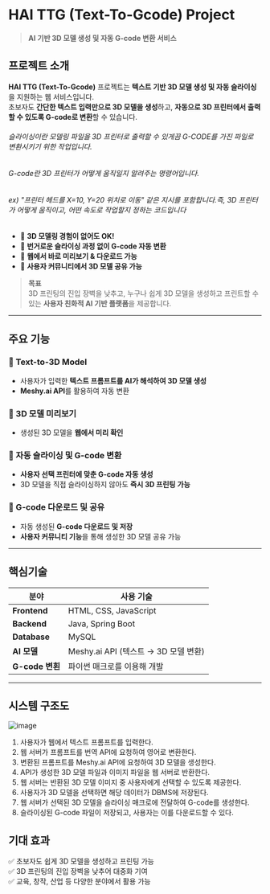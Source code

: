 # HAI TTG (Text-To-Gcode) Project  
> **AI 기반 3D 모델 생성 및 자동 G-code 변환 서비스**  

## 프로젝트 소개  
**HAI TTG (Text-To-Gcode)** 프로젝트는 **텍스트 기반 3D 모델 생성 및 자동 슬라이싱**을 지원하는 웹 서비스입니다.  
초보자도 **간단한 텍스트 입력만으로 3D 모델을 생성**하고, **자동으로 3D 프린터에서 출력할 수 있도록 G-code로 변환**할 수 있습니다.  

###### 슬라이싱이란 모델링 파일을 3D 프린터로 출력할 수 있게끔 G-CODE를 가진 파일로 변환시키기 위한 작업입니다.
###### G-code란 3D 프린터가 어떻게 움직일지 알려주는 명령어입니다.
###### ex) "프린터 헤드를 X=10, Y=20 위치로 이동" 같은 지시를 포함합니다.즉, 3D 프린터가 어떻게 움직이고, 어떤 속도로 작업할지 정하는 코드입니다

- 🔹 **3D 모델링 경험이 없어도 OK!**  
- 🔹 **번거로운 슬라이싱 과정 없이 G-code 자동 변환**  
- 🔹 **웹에서 바로 미리보기 & 다운로드 가능**  
- 🔹 **사용자 커뮤니티에서 3D 모델 공유 가능**  

> **목표**  
> 3D 프린팅의 진입 장벽을 낮추고, 누구나 쉽게 3D 모델을 생성하고 프린트할 수 있는 **사용자 친화적 AI 기반 플랫폼**을 제공합니다.

---

## 주요 기능  
### 🔹 Text-to-3D Model  
- 사용자가 입력한 **텍스트 프롬프트를 AI가 해석하여 3D 모델 생성**  
- **Meshy.ai API**를 활용하여 자동 변환  

### 🔹 3D 모델 미리보기  
- 생성된 3D 모델을 **웹에서 미리 확인**  


### 🔹 자동 슬라이싱 및 G-code 변환  
- **사용자 선택 프린터에 맞춘 G-code 자동 생성**  
- 3D 모델을 직접 슬라이싱하지 않아도 **즉시 3D 프린팅 가능**  

### 🔹 G-code 다운로드 및 공유  
- 자동 생성된 **G-code 다운로드 및 저장**  
- **사용자 커뮤니티 기능**을 통해 생성한 3D 모델 공유 가능  

---

## 핵심기술
| 분야        | 사용 기술 |
|---------------|--------|
| **Frontend**  | HTML, CSS, JavaScript |
| **Backend**   | Java, Spring Boot |
| **Database**  | MySQL |
| **AI 모델**   | Meshy.ai API (텍스트 → 3D 모델 변환) |
| **G-code 변횐**   | 파이썬 매크로를 이용해 개발 |
---

## 시스템 구조도  
![image](https://github.com/user-attachments/assets/ba1b5d4b-a391-4426-b929-1a811124c6fe)
1. 사용자가 웹에서 텍스트 프롬프트를 입력한다.  
2. 웹 서버가 프롬프트를 번역 API에 요청하여 영어로 변환한다.  
3. 변환된 프롬프트를 Meshy.ai API에 요청하여 3D 모델을 생성한다.  
4. API가 생성한 3D 모델 파일과 이미지 파일을 웹 서버로 반환한다.  
5. 웹 서버는 반환된 3D 모델 이미지 중 사용자에게 선택할 수 있도록 제공한다.  
6. 사용자가 3D 모델을 선택하면 해당 데이터가 DBMS에 저장된다.  
7. 웹 서버가 선택된 3D 모델을 슬라이싱 매크로에 전달하여 G-code를 생성한다.  
8. 슬라이싱된 G-code 파일이 저장되고, 사용자는 이를 다운로드할 수 있다.  

## 기대 효과    
✅ 초보자도 쉽게 3D 모델을 생성하고 프린팅 가능  
✅ 3D 프린팅의 진입 장벽을 낮추어 대중화 기여  
✅ 교육, 창작, 산업 등 다양한 분야에서 활용 가능  
